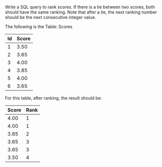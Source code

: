 Write a SQL query to rank scores. If there is a tie between two scores, both should have the same ranking. Note that after a tie, 
the next ranking number should be the next consecutive integer value. 

The following is the Table: Scores

| Id | Score |
| -- | ----- |
| 1  | 3.50  |
| 2  | 3.65  |
| 3  | 4.00  |
| 4  | 3.85  |
| 5  | 4.00  |
| 6  | 3.65  |

For this table, after ranking, the result should be:

| Score | Rank |
| ----- | ---- |
| 4.00  |  1   |
| 4.00  |  1   |
| 3.85  |  2   |
| 3.65  |  3   |
| 3.65  |  3   |
| 3.50  |  4   |
